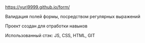 https://yurj9999.github.io/form/

Валидация полей формы, посредством регулярных выражений

Проект создан для отработки навыков

Использованный стэк: JS, CSS, HTML, GIT

[1]: https://yurj9999.github.io/form/
